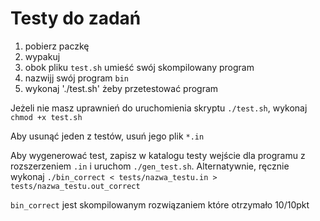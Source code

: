 # Testy do zadań 

1. pobierz paczkę
2. wypakuj
3. obok pliku `test.sh` umieść swój skompilowany program
4. nazwijj swój program `bin`
5. wykonaj './test.sh' żeby przetestować program

Jeżeli nie masz uprawnień do uruchomienia skryptu `./test.sh`, wykonaj `chmod +x test.sh`

Aby usunąć jeden z testów, usuń jego plik `*.in`

Aby wygenerować test, zapisz w katalogu testy wejście dla programu z rozszerzeniem `.in` i uruchom `./gen_test.sh`. Alternatywnie, ręcznie wykonaj `./bin_correct < tests/nazwa_testu.in > tests/nazwa_testu.out_correct`

`bin_correct` jest skompilowanym rozwiązaniem które otrzymało 10/10pkt
